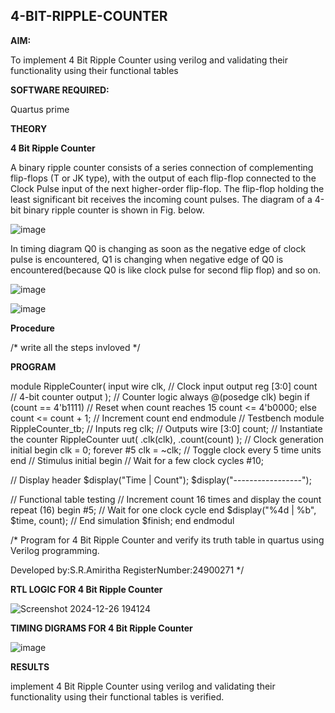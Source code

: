 ## 4-BIT-RIPPLE-COUNTER
**AIM:**

To implement  4 Bit Ripple Counter using verilog and validating their functionality using their functional tables

**SOFTWARE REQUIRED:**

Quartus prime

**THEORY**

**4 Bit Ripple Counter**

A binary ripple counter consists of a series connection of complementing flip-flops (T or JK type), with the output of each flip-flop connected to the Clock Pulse input of the next higher-order flip-flop. The flip-flop holding the least significant bit receives the incoming count pulses. The diagram of a 4-bit binary ripple counter is shown in Fig. below.

![image](https://github.com/naavaneetha/4-BIT-RIPPLE-COUNTER/assets/154305477/cb4b74d4-31ab-4359-95d0-d22e67daba13)

In timing diagram Q0 is changing as soon as the negative edge of clock pulse is encountered, Q1 is changing when negative edge of Q0 is encountered(because Q0 is like clock pulse for second flip flop) and so on.

![image](https://github.com/naavaneetha/4-BIT-RIPPLE-COUNTER/assets/154305477/a573a7d6-014e-4e54-93e6-e2ac9530960b)

![image](https://github.com/naavaneetha/4-BIT-RIPPLE-COUNTER/assets/154305477/85e1958a-2fc1-49bb-9a9f-d58ccbf3663c)

**Procedure**

/* write all the steps invloved */

**PROGRAM**

 module RippleCounter(
 input wire clk,  // Clock input
 output reg [3:0] count // 4-bit counter output
 );
 // Counter logic
 always @(posedge clk) begin
 if (count == 4'b1111) // Reset when count reaches 15
 count <= 4'b0000;
 else
 count <= count + 1; // Increment count
 end
 endmodule
 // Testbench
 module RippleCounter_tb;
 // Inputs
 reg clk;
 // Outputs
 wire [3:0] count;
 // Instantiate the counter
 RippleCounter uut(
   .clk(clk),
   .count(count)
 );
 // Clock generation
 initial begin
   clk = 0;
   forever #5 clk = ~clk; // Toggle clock every 5 time units
 end
 // Stimulus
 initial begin
   // Wait for a few clock cycles
   #10;
   
   // Display header
   $display("Time | Count");
   $display("-----------------");
   
   // Functional table testing
   // Increment count 16 times and display the count
   repeat (16) begin
       #5; // Wait for one clock cycle
        end
         $display("%4d | %b", $time, count);
 // End simulation
 $finish;
 end
 endmodul
 
/* Program for 4 Bit Ripple Counter and verify its truth table in quartus using Verilog programming.

 Developed by:S.R.Amiritha
 RegisterNumber:24900271
*/

**RTL LOGIC FOR 4 Bit Ripple Counter**

![Screenshot 2024-12-26 194124](https://github.com/user-attachments/assets/85d69a9b-6ae4-4792-aaec-b4478c1e5ecd)


**TIMING DIGRAMS FOR 4 Bit Ripple Counter**

![image](https://github.com/user-attachments/assets/84766e79-acb6-446b-bd44-44b9f1e86515)


**RESULTS**

 implement  4 Bit Ripple Counter using verilog and validating their functionality using their functional tables is verified.

